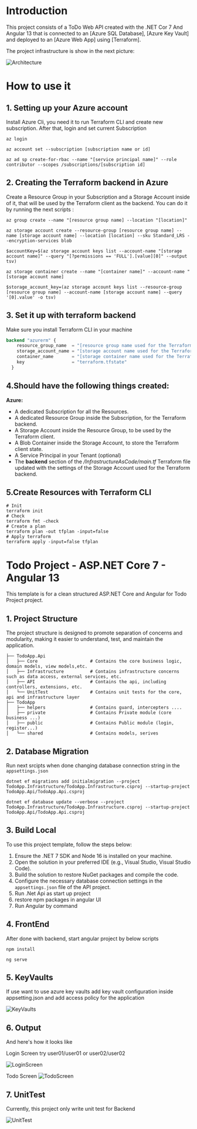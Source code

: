 # Introduction

This project consists of a ToDo Web API created with the .NET Cor 7 And Angular 13 that is connected to an [Azure SQL Database], [Azure Key Vault] and deployed to an [Azure Web App] using [Terraform].


The project infrastructure is show in the next picture:

![Architecture](./pictures/Architecture.png?raw=true "Architecture")


# How to use it

## 1. Setting up your Azure account

Install Azure Cli, you need it to run Terraform CLI and create new subscription. After that, login and set current Subscription

```shell
az login

az account set --subscription [subscription name or id]

az ad sp create-for-rbac --name "[service principal name]" --role contributor --scopes /subscriptions/[subscription id]
```

## 2. Creating the Terraform backend in Azure

Create a Resource Group in your Subscription and a Storage Account inside of it, that will be used by the Terraform client as the backend.
You can do it by running the next scripts :

```shell
az group create --name "[resource group name] --location "[location]"
  
az storage account create --resource-group [resource group name] --name [storage account name] --location [location] --sku Standard_LRS --encryption-services blob

$accountKey=$(az storage account keys list --account-name "[storage account name]" --query "[?permissions == 'FULL'].[value][0]" --output tsv)

az storage container create --name "[container name]" --account-name "[storage account name]

$storage_account_key=(az storage account keys list --resource-group [resource group name] --account-name [storage account name] --query '[0].value' -o tsv)
```

## 3. Set it up with terraform backend
Make sure you install Terraform CLI in your machine

```terraform
backend "azurerm" {
    resource_group_name  = "[resource group name used for the Terraform backend]"
    storage_account_name = "[storage account name used for the Terraform backend]"
    container_name       = "[storage container name used for the Terraform backend]"
    key                  = "terraform.tfstate"
  }
```

## 4.Should have the following things created:

**Azure:**
- A dedicated Subscription for all the Resources.
- A dedicated Resource Group inside the Subscription, for the Terraform backend.
- A Storage Account inside the Resource Group, to be used by the Terraform client.
- A Blob Container inside the Storage Account, to store the Terraform client state.
- A Service Principal in your Tenant (optional)
- The **backend** section of the */InfrastructureAsCode/main.tf* Terraform file updated with the settings of the Storage Account used for the Terraform backend.

## 5.Create Resources with Terraform CLI

```shell
# Init
terraform init
# Check 
terraform fmt -check
# Create a plan
terraform plan -out tfplan -input=false
# Apply terraform
terraform apply -input=false tfplan
```


# Todo Project - ASP.NET Core 7 - Angular 13

This template is for a clean structured ASP.NET Core and Angular for Todo Project project.

## 1. Project Structure

The project structure is designed to promote separation of concerns and modularity, making it easier to understand, test, and maintain the application.

```
├── TodoApp.Api
│   ├── Core                    # Contains the core business logic, domain models, view models,etc.
│   ├── Infrastructure          # Contains infrastructure concerns such as data access, external services, etc.
│   ├── API                     # Contains the api, including controllers, extensions, etc.
│   └── UnitTest                # Contains unit tests for the core, api and infrastructure layer
├── TodoApp
│   ├── helpers                 # Contains guard, intercepters ....
│   ├── private                 # Contains Private module (core business ...)
│   ├── public                  # Contains Public module (login, register...)
│   └── shared                  # Contains models, serives
```
## 2. Database Migration
Run next srcipts when done changing  database connection string in the `appsettings.json`

```shell
dotnet ef migrations add initialmigration --project TodoApp.Infrastructure/TodoApp.Infrastructure.csproj --startup-project TodoApp.Api/TodoApp.Api.csproj

dotnet ef database update --verbose --project TodoApp.Infrastructure/TodoApp.Infrastructure.csproj --startup-project TodoApp.Api/TodoApp.Api.csproj
```

## 3. Build Local

To use this project template, follow the steps below:

1. Ensure the .NET 7 SDK and Node 16 is installed on your machine.
2. Open the solution in your preferred IDE (e.g., Visual Studio, Visual Studio Code).
3. Build the solution to restore NuGet packages and compile the code.
4. Configure the necessary database connection settings in the `appsettings.json` file of the API project.
5. Run .Net Api as start up project
6. restore npm packages in angular UI
7. Run Angular by command


## 4. FrontEnd
After done with backend, start angular project by below scripts
```shell
npm install

ng serve
```

## 5. KeyVaults
If use want to use azure key vaults add key vault configuration inside appsetting.json and add access policy for the application

![KeyVaults](./pictures/key_vault_access_policies.png?raw=true "KeyVaults")


## 6. Output
And here's how it looks like

Login Screen try user01/user01 or user02/user02

![LoginScreen](./pictures/Login_Screen.png?raw=true "LoginScreen")

Todo Screen
![TodoScreen](./pictures/Todo_Screen.png?raw=true "TodoScreen")

## 7. UnitTest
Currently, this project only write unit test for Backend

![UnitTest](./pictures//UnitTest.png?raw=true "UnitTest")

